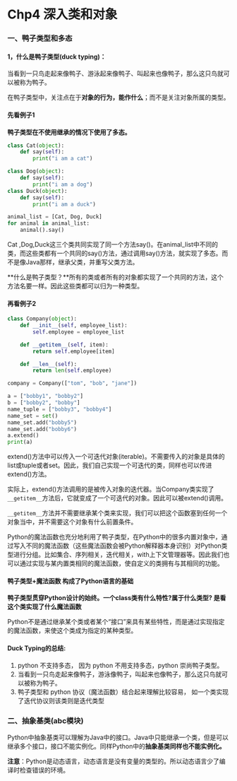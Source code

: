 # Chp4 深入类和对象

### 一、鸭子类型和多态

#### 1，什么是鸭子类型(duck typing)：

当看到一只鸟走起来像鸭子、游泳起来像鸭子、叫起来也像鸭子，那么这只鸟就可以被称为鸭子。

在鸭子类型中，关注点在于**对象的行为，能作什么**；而不是关注对象所属的类型。

#### 先看例子1

**鸭子类型在不使用继承的情况下使用了多态。**

```python
class Cat(object):
    def say(self):
        print("i am a cat")

class Dog(object):
    def say(self):
        print("i am a dog")
class Duck(object):
    def say(self):
        print("i am a duck")

animal_list = [Cat, Dog, Duck]
for animal in animal_list:
    animal().say()
```

Cat ,Dog,Duck这三个类共同实现了同一个方法say()。在animal_list中不同的类，而这些类都有一个共同的say()方法，通过调用say()方法，就实现了多态。而不是像Java那样，继承父类，并重写父类方法。

**什么是鸭子类型？**所有的类或者所有的对象都实现了一个共同的方法，这个方法名要一样。因此这些类都可以归为一种类型。

#### 再看例子2

```Python
class Company(object):
    def __init__(self, employee_list):
        self.employee = employee_list

    def __getitem__(self, item):
        return self.employee[item]

    def __len__(self):
        return len(self.employee)

company = Company(["tom", "bob", "jane"])

a = ["bobby1", "bobby2"]
b = ["bobby2", "bobby"]
name_tuple = ["bobby3", "bobby4"]
name_set = set()
name_set.add("bobby5")
name_set.add("bobby6")
a.extend()
print(a)
```

extend()方法中可以传入一个可迭代对象(iterable)。不需要传入的对象是具体的list或tuple或者set。因此，我们自己实现一个可迭代的类，同样也可以传进extend()方法。

实际上，extend()方法调用的是被传入对象的迭代器。当Company类实现了`__getitem__`方法后，它就变成了一个可迭代的对象。因此可以被extend()调用。

`__getitem__`方法并不需要继承某个类来实现，我们可以把这个函数塞到任何一个对象当中，并不需要这个对象有什么前置条件。

Python的魔法函数也充分地利用了鸭子类型，在Python中的很多内置对象中，通过写入不同的魔法函数（这些魔法函数会被Python解释器本身识别）对Python类型进行分组。比如集合、序列相关，迭代相关，with上下文管理器等。因此我们也可以通过实现与某内置类相同的魔法函数，使自定义的类拥有与其相同的功能。

#### 鸭子类型+魔法函数 构成了Python语言的基础

**鸭子类型贯穿Python设计的始终。一个class类有什么特性?属于什么类型? 是看这个类实现了什么魔法函数**

Python不是通过继承某个类或者某个“接口”来具有某些特性，而是通过实现指定的魔法函数，来使这个类成为指定的某种类型。

#### Duck Typing的总结:

1. python 不支持多态， 因为 python 不用支持多态，python 崇尚鸭子类型。
2. 当看到一只鸟走起来像鸭子，游泳像鸭子，叫起来也像鸭子，那么这只鸟就可以被称为鸭子。
3. 鸭子类型和 python 协议（魔法函数）结合起来理解比较容易， 如一个类实现了迭代协议则该类则是迭代类型

### 二、抽象基类(abc模块)

Python中抽象基类可以理解为Java中的接口。Java中只能继承一个类，但是可以继承多个接口，接口不能实例化。同样Python中的**抽象基类同样也不能实例化。**

**注意**：Python是动态语言，动态语言是没有变量的类型的。所以动态语言少了编译时检查错误的环境。

